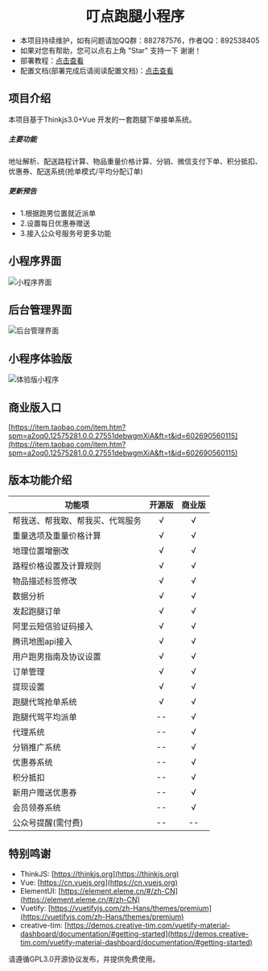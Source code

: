 # <center>叮点跑腿小程序</center>
- 本项目持续维护，如有问题请加QQ群：882787576，作者QQ：892538405
- 如果对您有帮助，您可以点右上角 "Star" 支持一下 谢谢！
- 部署教程：[点击查看](./build.md)
- 配置文档(部署完成后请阅读配置文档)：[点击查看](./build.md)
## 项目介绍
本项目基于Thinkjs3.0+Vue 开发的一套跑腿下单接单系统。
##### 主要功能
地址解析、配送路程计算、物品重量价格计算、分销、微信支付下单、积分抵扣、优惠券、配送系统(抢单模式/平均分配订单)
##### 更新预告
- 1.根据跑男位置就近派单
- 2.设置每日优惠券赠送
- 3.接入公众号服务号更多功能
## 小程序界面
![小程序界面](https://upload-images.jianshu.io/upload_images/17329156-39503d35c732378f.png?imageMogr2/auto-orient/strip%7CimageView2/2/w/1240)
## 后台管理界面
![后台管理界面](https://upload-images.jianshu.io/upload_images/17329156-8eac379dc412d3fc.png?imageMogr2/auto-orient/strip%7CimageView2/2/w/1240)
## 小程序体验版
![体验版小程序](https://upload-images.jianshu.io/upload_images/17329156-7832d5d0d052faf4.png?imageMogr2/auto-orient/strip%7CimageView2/2/w/1240)

## 商业版入口
[https://item.taobao.com/item.htm?spm=a2oq0.12575281.0.0.27551debwgmXiA&ft=t&id=602690560115](https://item.taobao.com/item.htm?spm=a2oq0.12575281.0.0.27551debwgmXiA&ft=t&id=602690560115)
## 版本功能介绍
功能项|开源版|商业版
---|:--:|:--:
帮我送、帮我取、帮我买、代驾服务|√|√
重量选项及重量价格计算|√|√
地理位置增删改|√|√
路程价格设置及计算规则|√|√
物品描述标签修改|√|√
数据分析|√|√
发起跑腿订单|√|√
阿里云短信验证码接入|√|√
腾讯地图api接入|√|√
用户跑男指南及协议设置|√|√
订单管理|√|√
提现设置|√|√
跑腿代驾抢单系统|√|√
跑腿代驾平均派单|--|√
代理系统|--|√
分销推广系统|--|√
优惠券系统|--|√
积分抵扣|--|√
新用户赠送优惠券|--|√
会员领券系统|--|√
公众号提醒(需付费)|--|--
## 特别鸣谢
- ThinkJS: [https://thinkjs.org](https://thinkjs.org)
- Vue: [https://cn.vuejs.org](https://cn.vuejs.org)
- ElementUI: [https://element.eleme.cn/#/zh-CN](https://element.eleme.cn/#/zh-CN)
- Vuetify: [https://vuetifyjs.com/zh-Hans/themes/premium](https://vuetifyjs.com/zh-Hans/themes/premium)
- creative-tim: [https://demos.creative-tim.com/vuetify-material-dashboard/documentation/#getting-started](https://demos.creative-tim.com/vuetify-material-dashboard/documentation/#getting-started)

请遵循GPL3.0开源协议发布，并提供免费使用。
